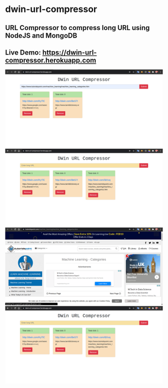 # dwin-url-compressor
## URL Compressor to compress long URL using NodeJS and MongoDB
## Live Demo: https://dwin-url-compressor.herokuapp.com

<img src="demo_images/0.png">
<img src="demo_images/1.png">
<img src="demo_images/2.png">
<img src="demo_images/3.png">

